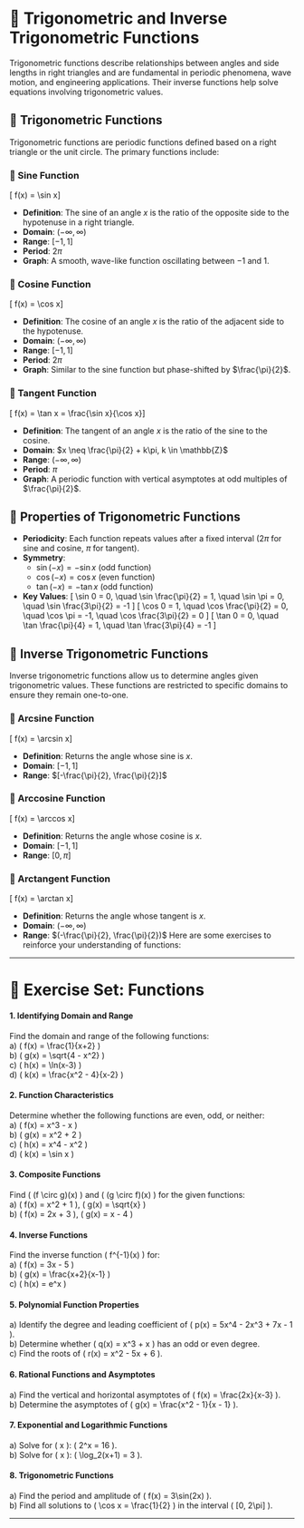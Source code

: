 # 📐 Trigonometric and Inverse Trigonometric Functions

Trigonometric functions describe relationships between angles and side lengths in right triangles and are fundamental in periodic phenomena, wave motion, and engineering applications. Their inverse functions help solve equations involving trigonometric values.

## 📌 Trigonometric Functions
Trigonometric functions are periodic functions defined based on a right triangle or the unit circle. The primary functions include:

### 🔹 Sine Function
\[
f(x) = \sin x\]
- **Definition**: The sine of an angle $x$ is the ratio of the opposite side to the hypotenuse in a right triangle.
- **Domain**: $(-\infty, \infty)$
- **Range**: $[-1,1]$
- **Period**: $2\pi$
- **Graph**: A smooth, wave-like function oscillating between $-1$ and $1$.

### 🔹 Cosine Function
\[
f(x) = \cos x\]
- **Definition**: The cosine of an angle $x$ is the ratio of the adjacent side to the hypotenuse.
- **Domain**: $(-\infty, \infty)$
- **Range**: $[-1,1]$
- **Period**: $2\pi$
- **Graph**: Similar to the sine function but phase-shifted by $\frac{\pi}{2}$.

### 🔹 Tangent Function
\[
f(x) = \tan x = \frac{\sin x}{\cos x}\]
- **Definition**: The tangent of an angle $x$ is the ratio of the sine to the cosine.
- **Domain**: $x \neq \frac{\pi}{2} + k\pi, k \in \mathbb{Z}$
- **Range**: $(-\infty, \infty)$
- **Period**: $\pi$
- **Graph**: A periodic function with vertical asymptotes at odd multiples of $\frac{\pi}{2}$.

## 🔹 Properties of Trigonometric Functions
- **Periodicity**: Each function repeats values after a fixed interval ($2\pi$ for sine and cosine, $\pi$ for tangent).
- **Symmetry**:
  - $\sin(-x) = -\sin x$ (odd function)
  - $\cos(-x) = \cos x$ (even function)
  - $\tan(-x) = -\tan x$ (odd function)
- **Key Values**:
  \[
  \sin 0 = 0, \quad \sin \frac{\pi}{2} = 1, \quad \sin \pi = 0, \quad \sin \frac{3\pi}{2} = -1
  \]
  \[
  \cos 0 = 1, \quad \cos \frac{\pi}{2} = 0, \quad \cos \pi = -1, \quad \cos \frac{3\pi}{2} = 0
  \]
  \[
  \tan 0 = 0, \quad \tan \frac{\pi}{4} = 1, \quad \tan \frac{3\pi}{4} = -1
  \]

## 📌 Inverse Trigonometric Functions
Inverse trigonometric functions allow us to determine angles given trigonometric values. These functions are restricted to specific domains to ensure they remain one-to-one.

### 🔹 Arcsine Function
\[
f(x) = \arcsin x\]
- **Definition**: Returns the angle whose sine is $x$.
- **Domain**: $[-1,1]$
- **Range**: $[-\frac{\pi}{2}, \frac{\pi}{2}]$

### 🔹 Arccosine Function
\[
f(x) = \arccos x\]
- **Definition**: Returns the angle whose cosine is $x$.
- **Domain**: $[-1,1]$
- **Range**: $[0, \pi]$

### 🔹 Arctangent Function
\[
f(x) = \arctan x\]
- **Definition**: Returns the angle whose tangent is $x$.
- **Domain**: $(-\infty, \infty)$
- **Range**: $(-\frac{\pi}{2}, \frac{\pi}{2})$
Here are some exercises to reinforce your understanding of functions:  

---

# **📌 Exercise Set: Functions**  

#### **1. Identifying Domain and Range**  
Find the domain and range of the following functions:  
a) \( f(x) = \frac{1}{x+2} \)  
b) \( g(x) = \sqrt{4 - x^2} \)  
c) \( h(x) = \ln(x-3) \)  
d) \( k(x) = \frac{x^2 - 4}{x-2} \)  

#### **2. Function Characteristics**  
Determine whether the following functions are even, odd, or neither:  
a) \( f(x) = x^3 - x \)  
b) \( g(x) = x^2 + 2 \)  
c) \( h(x) = x^4 - x^2 \)  
d) \( k(x) = \sin x \)  

#### **3. Composite Functions**  
Find \( (f \circ g)(x) \) and \( (g \circ f)(x) \) for the given functions:  
a) \( f(x) = x^2 + 1 \), \( g(x) = \sqrt{x} \)  
b) \( f(x) = 2x + 3 \), \( g(x) = x - 4 \)  

#### **4. Inverse Functions**  
Find the inverse function \( f^{-1}(x) \) for:  
a) \( f(x) = 3x - 5 \)  
b) \( g(x) = \frac{x+2}{x-1} \)  
c) \( h(x) = e^x \)  

#### **5. Polynomial Function Properties**  
a) Identify the degree and leading coefficient of \( p(x) = 5x^4 - 2x^3 + 7x - 1 \).  
b) Determine whether \( q(x) = x^3 + x \) has an odd or even degree.  
c) Find the roots of \( r(x) = x^2 - 5x + 6 \).  

#### **6. Rational Functions and Asymptotes**  
a) Find the vertical and horizontal asymptotes of \( f(x) = \frac{2x}{x-3} \).  
b) Determine the asymptotes of \( g(x) = \frac{x^2 - 1}{x - 1} \).  

#### **7. Exponential and Logarithmic Functions**  
a) Solve for \( x \): \( 2^x = 16 \).  
b) Solve for \( x \): \( \log_2(x+1) = 3 \).  

#### **8. Trigonometric Functions**  
a) Find the period and amplitude of \( f(x) = 3\sin(2x) \).  
b) Find all solutions to \( \cos x = \frac{1}{2} \) in the interval \( [0, 2\pi] \).  

---